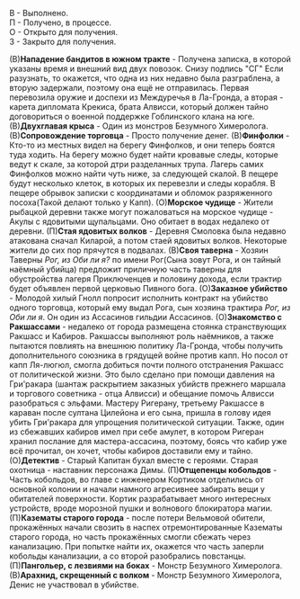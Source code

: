 В - Выполнено.  
П - Получено, в процессе.  
О - Открыто для получения.  
З - Закрыто для получения.  

(В)**Нападение бандитов в южном тракте** - Получена записка, в которой указаны время и внешний вид двух повозок. Снизу подпись "СГ" Если разузнать, то окажется, что одна из них недавно была разграблена, а вторую задержали, поэтому она ещё не отправилась. Первая перевозила оружие и доспехи из Междуречья в Ла-Гронда, а вторая - карета дипломата Крекиса, брата Алвисси, который должен тайно договориться о военной поддержке Гоблинского клана на юге.
(В)**Двухглавая крыса** - Один из монстров Безумного Химеролога.
(В)**Сопровождение торговца** - Просто получение денег.
(В)**Финфолки** - Кто-то из местных видел на берегу Финфолков, и они теперь боятся туда ходить. На берегу можно будет найти кровавые следы, которые ведут к скале, за которой дтри разделанных трупа. Лагерь самих Финфолков можно найти чуть ниже, за следующей скалой. В пещере будут несколько клеток, в которых их перевезли и следы корабля. В пещере обрывок записки с координатами и обломок разряженного посоха(Такой делают только у Капп).
(О)**Морское чудище** - Жители рыбацкой деревни также могут пожаловаться на морское чудище - Акулы с ядовитыми щупальцами. Оно обитает в водах недалеко от деревни.
(П)**Стая ядовитых волков** - Деревня Смоловка была недавно атакована сначал Киларой, а потом стаей ядовитых волков. Некоторые жители до сих пор прячутся в подвалах.
(В)**Своя таверна** - Хозяин Таверны *Рог, из Оби ли я?* по имени Рог(Сына зовут Рога, и он тайный наёмный убийца) предложит приличную часть таверны для обустройства лагеря Приключенцев и половину дохода, если трактир будет объявлен первой церковью Пивного бога.
(О)**Заказное убийство** - Молодой хилый Гнолл попросит исполнить контракт на убийство одного торговца, который ему выдал Рога, сын хозяина трактира *Рог, из Оби ли я*. Он один из Ассасинов гильдии Ассасинов.
(О)**Знакомство с Ракшассами** - недалеко от города размещена стоянка странствующих Ракшасс и Кабиров. Ракшассы выполняют роль наёмников, а также пытаются повлиять на внешнюю политику Ла-Гронда, чтобы получить дополнительного союзника в грядущей войне против капп. Но посол от капп Ля-люгюл, смогла добиться почти полного отстранения Ракшасс от политической жизни. Это было сделано при помощи давления на Гри'ракара (шантаж раскрытием заказных убийств прежнего маршала и торгового советника - отца Алвисси) и обещание помочь Алвисси разобраться с эльфами. Мастеру Ригерану, третьему Ракшассе в караван после султана Цилейона и его сына, пришла в голову идея убить Гри'ракара для упрощения политической ситуации.
Также, один из сбежавших кабиров имел при себе амулет, в котором Ригеран хранил послание для мастера-ассасина, поэтому, боясь что кабир уже всё прочитал, он хочет, чтобы кабиров доставили ему и тайно.
(О)**Детектив** - Старый Капитан бухал вместе с героями. Старая охотница - наставник персонажа Димы.
(П)**Отщепенцы кобольдов** - Часть кобольдов, во главе с инженером Кортиком отделились от основной колонии и начали намного агресивнее забирать вещи у обитателей поверхности. Кортик разрабатывает много интересных устройств, вроде морозной пушки и волнового блокиратора магии.
(П)**Казематы старого города** - после потери Вельмовой обители, прокажённых начали свозить в наспех отремонтированные Казематы старого города, но часть прокажённых смогли сбежать через канализацию. При попытке найти их, окажется что часть заперли кобольды канализации, а со второй разобрались повстанцы.
(П)**Пангольер, с лезвиями на боках** - Монстр Безумного Химеролога.
(В)**Арахнид, скрещенный с волком** - Монстр Безумного Химеролога, Денис не участвовал в убийстве.






